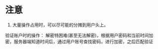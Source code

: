 # 注意

1. 大量操作占用时，可以尽可能的分摊到用户头上。

验证账户时的操作：
    解密特困难(甚至无法解密)，根据用户密码和当前时间加密，服务器端知道时间后，通过用户账号查找密码，进行加密，之后匹配验证
